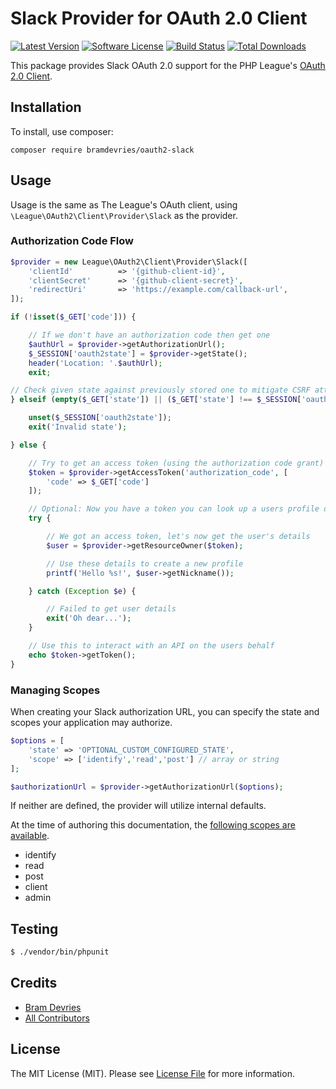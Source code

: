 # Slack Provider for OAuth 2.0 Client
[![Latest Version](https://img.shields.io/github/release/bramdevries/oauth2-slack.svg?style=flat-square)](https://github.com/bramdevries/oauth2-slack/releases)
[![Software License](https://img.shields.io/badge/license-MIT-brightgreen.svg?style=flat-square)](LICENSE.md)
[![Build Status](https://img.shields.io/travis/bramdevries/oauth2-slack/master.svg?style=flat-square)](https://travis-ci.org/bramdevries/oauth2-slack)
[![Total Downloads](https://img.shields.io/packagist/dt/league/oauth2-slack.svg?style=flat-square)](https://packagist.org/packages/league/oauth2-github)

This package provides Slack OAuth 2.0 support for the PHP League's [OAuth 2.0 Client](https://github.com/thephpleague/oauth2-client).

## Installation

To install, use composer:

```
composer require bramdevries/oauth2-slack
```

## Usage

Usage is the same as The League's OAuth client, using `\League\OAuth2\Client\Provider\Slack` as the provider.

### Authorization Code Flow

```php
$provider = new League\OAuth2\Client\Provider\Slack([
    'clientId'          => '{github-client-id}',
    'clientSecret'      => '{github-client-secret}',
    'redirectUri'       => 'https://example.com/callback-url',
]);

if (!isset($_GET['code'])) {

    // If we don't have an authorization code then get one
    $authUrl = $provider->getAuthorizationUrl();
    $_SESSION['oauth2state'] = $provider->getState();
    header('Location: '.$authUrl);
    exit;

// Check given state against previously stored one to mitigate CSRF attack
} elseif (empty($_GET['state']) || ($_GET['state'] !== $_SESSION['oauth2state'])) {

    unset($_SESSION['oauth2state']);
    exit('Invalid state');

} else {

    // Try to get an access token (using the authorization code grant)
    $token = $provider->getAccessToken('authorization_code', [
        'code' => $_GET['code']
    ]);

    // Optional: Now you have a token you can look up a users profile data
    try {

        // We got an access token, let's now get the user's details
        $user = $provider->getResourceOwner($token);

        // Use these details to create a new profile
        printf('Hello %s!', $user->getNickname());

    } catch (Exception $e) {

        // Failed to get user details
        exit('Oh dear...');
    }

    // Use this to interact with an API on the users behalf
    echo $token->getToken();
}
```

### Managing Scopes

When creating your Slack authorization URL, you can specify the state and scopes your application may authorize.

```php
$options = [
    'state' => 'OPTIONAL_CUSTOM_CONFIGURED_STATE',
    'scope' => ['identify','read','post'] // array or string
];

$authorizationUrl = $provider->getAuthorizationUrl($options);
```
If neither are defined, the provider will utilize internal defaults.

At the time of authoring this documentation, the [following scopes are available](https://api.slack.com/docs/oauth).

- identify
- read
- post
- client
- admin

## Testing

``` bash
$ ./vendor/bin/phpunit
```
## Credits

- [Bram Devries](https://github.com/bramdevries)
- [All Contributors](https://github.com/bramdevries/oauth2-slack/contributors)


## License

The MIT License (MIT). Please see [License File](https://github.com/bramdevries/oauth2-slack/blob/master/LICENSE) for more information.
